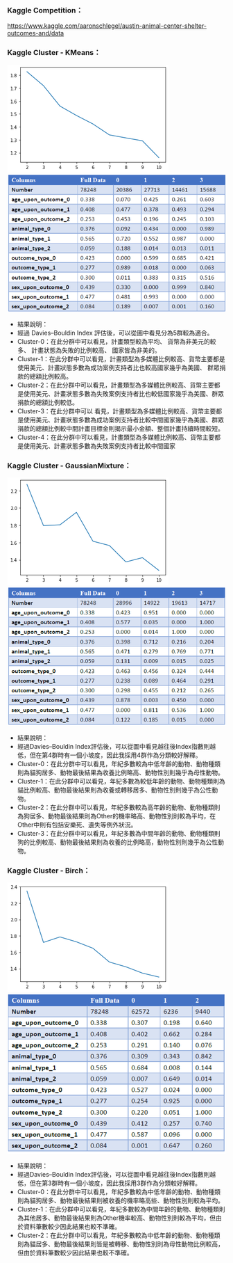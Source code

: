 ### Kaggle Competition：
https://www.kaggle.com/aaronschlegel/austin-animal-center-shelter-outcomes-and/data

### Kaggle Cluster - KMeans：
![image](./Images/KMeans_Cluster01.png)
![image](./Images/KMeans_Cluster02.png)

* 結果說明：
*  經過 Davies–Bouldin Index 評估後，可以從圖中看見分為5群較為適合。
*  Cluster-0：在此分群中可以看見，計畫類型較為平均、 貨幣為非美元的較多、 計畫狀態為失敗的比例較高、 國家皆為非美的。
*  Cluster-1：在此分群中可以看見，計畫類型為多媒體比例較高、貨幣主要都是使用美元、計畫狀態多數為成功案例支持者比也較高國家幾乎為美國、 群眾捐款的總額比例較高。
*  Cluster-2：在此分群中可以看見，計畫類型為多媒體比例較高、貨幣主要都是使用美元、計畫狀態多數為失敗案例支持者比也較低國家幾乎為美國、群眾捐款的總額比例較低。
*  Cluster-3：在此分群中可以 看見，計畫類型為多媒體比例較高、貨幣主要都是使用美元、計畫狀態多數為成功案例支持者比較中間國家幾乎為美國、群眾捐款的總額比例較中間計畫目標金則揭示最小金額、整個計畫持續時間較短。
*  Cluster-4：在此分群中可以看見，計畫類型為多媒體比例較高、貨幣主要都是使用美元、計畫狀態多數為失敗案例支持者比較中間國家

### Kaggle Cluster - GaussianMixture：
![image](./Images/GaussianMixture_Cluster01.png)
![image](./Images/GaussianMixture_Cluster02.png)

* 結果說明：
*  經過Davies–Bouldin Index評估後，可以從圖中看見越往後Index指數則越低，但在第4群時有一個小坡度，因此我採用4群作為分類較好解釋。
*  Cluster-0：在此分群中可以看見，年紀多數較為中低年齡的動物、動物種類則為貓狗居多、動物最後結果為收養比例略高、動物性別則幾乎為母性動物。
*  Cluster-1：在此分群中可以看見，年紀多數為較低年齡的動物、動物種類則為貓比例較高、動物最後結果則為收養或轉移居多、動物性別則幾乎為公性動物。
*  Cluster-2：在此分群中可以看見，年紀多數較為高年齡的動物、動物種類則為狗居多、動物最後結果則為Other的機率略高、動物性別則較為平均，在Other中則有包括安樂死、遺失等例外狀況。
*  Cluster-3：在此分群中可以看見，年紀多數為中間年齡的動物、動物種類則狗的比例較高、動物最後結果則為收養的比例略高，動物性別則幾乎為公性動物。

### Kaggle Cluster - Birch：
![image](./Images/Birch_Cluster01.png)
![image](./Images/Birch_Cluster02.png)

* 結果說明：
*  經過Davies–Bouldin Index評估後，可以從圖中看見越往後Index指數則越低，但在第3群時有一個小坡度，因此我採用3群作為分類較好解釋。
*  Cluster-0：在此分群中可以看見，年紀多數較為中低年齡的動物、動物種類則為貓狗居多、動物最後結果則被收養的機率略高些、動物性別則較為平均。
*  Cluster-1：在此分群中可以看見，年紀多數較為中間年齡的動物、動物種類則為其他居多、動物最後結果則為Other機率較高、動物性別則較為平均，但由於資料筆數較少因此結果也較不準確。
*  Cluster-2：在此分群中可以看見，年紀多數較為中低年齡的動物、動物種類則為貓居多、動物最後結果則皆是被轉移、動物性別則為母性動物比例較高，但由於資料筆數較少因此結果也較不準確。
